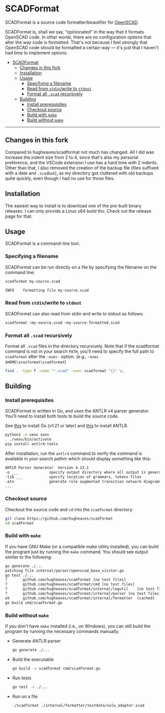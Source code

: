 # SCADFormat

SCADFormat is a source code formatter/beautifier for [OpenSCAD](https://openscad.org/).

SCADFormat is, shall we say, “opinionated” in the way that it formats OpenSCAD code. In other words, there are no configuration options that alter the way code is formatted. That's not because I feel strongly that OpenSCAD code should be formatted a certain way — it's just that I haven't had time to implement options.

- [SCADFormat](#scadformat)
  - [Changes in this fork](#changes-in-this-fork)
  - [Installation](#installation)
  - [Usage](#usage)
    - [Specifying a filename](#specifying-a-filename)
    - [Read from `stdin`/write to `stdout`](#read-from-stdinwrite-to-stdout)
    - [Format all `.scad` recursively](#format-all-scad-recursively)
  - [Building](#building)
    - [Install prerequisites](#install-prerequisites)
    - [Checkout source](#checkout-source)
    - [Build with `make`](#build-with-make)
    - [Build without `make`](#build-without-make)

---

## Changes in this fork

Compared to hugheaves/scadformat not much has changed. All I did was increase the indent size from 2 to 4, since that's also my personal preference, and the VSCode extension I use has a hard time with 2 indents. Other than that, I also removed the creation of the backup file (files suffixed with a date and `.scadbak`), as my directory got cluttered with old backups quite quickly, even though I had no use for those files.

## Installation

The easiest way to install is to download one of the pre-built binary releases. I can only provide a Linux x64 build tho. Check out the release page for that.

## Usage

SCADFormat is a command-line tool.

### Specifying a filename

SCADFormat can be run directly on a file by specifying the filename on the command line:

```bash
scadformat my-source.scad
```

```bash
INFO    formatting file my-source.scad
```

### Read from `stdin`/write to `stdout`

SCADFormat can also read from stdin and write to stdout as follows:

```bash
scadformat <my-source.scad >my-source-formatted.scad
```

### Format all `.scad` recursively

Format all `.scad` files in the directory recursively. Note that if the scadformat command is not in your search `PATH`, you'll need to specify the full path to `scadformat` after the `-exec-` option. (e.g., `-exec $HOME\scasformat\scadformat`)

```bash
find . -type f -name "*.scad" -exec scadformat "{}" \;
```

## Building

### Install prerequisites

SCADFormat is written in Go, and uses the ANTLR v4 parser generator. You'll need to install both tools to build the source code.

See [this](https://go.dev/doc/install) to install Go (v1.21 or later) and [this](https://github.com/antlr/antlr4/blob/master/doc/getting-started.md) to install ANTLR.

```bash
python3 -m venv venv
. ./venv/bin/activate
pip install antlr4-tools
```

After installation, run the `antlr4` command to verify the command is available in your search pathm which should display something like this:

```bash
ANTLR Parser Generator  Version 4.13.1
-o ___              specify output directory where all output is generated
-lib ___            specify location of grammars, tokens files
-atn                generate rule augmented transition network diagrams
...
```

### Checkout source

Checkout the source code and `cd` into the `scadformat` directory:

```bash
git clone https://github.com/hugheaves/scadformat
cd scadformat
```

### Build with `make`

If you have GNU Make (or a compatible make utility installed), you can build the program just by running the `make` command. You should see output similar to the following:

```bash
go generate ./...
patching file internal/parser/openscad_base_visitor.go
go test ./...
?       github.com/hugheaves/scadformat [no test files]
?       github.com/hugheaves/scadformat/cmd [no test files]
?       github.com/hugheaves/scadformat/internal/logutil    [no test files]
?       github.com/hugheaves/scadformat/internal/parser [no test files]
ok      github.com/hugheaves/scadformat/internal/formatter  (cached)
go build cmd/scadformat.go
```

### Build without `make`

If you don't have `make` installed (i.e., on Windows), you can still build the program by running the necessary commands manually:

- Generate ANTLR parser
  
    ```bash
    go generate ./...
    ```

- Build the executable

    ```bash
    go build -o scadformat cmd/scadformat.go
    ```

- Run tests

    ```bash
    go test -v ./...
    ```

- Run on a file

    ```bash
    ./scadformat ./internal/formatter/testdata/solo_adapter.scad
    ```
